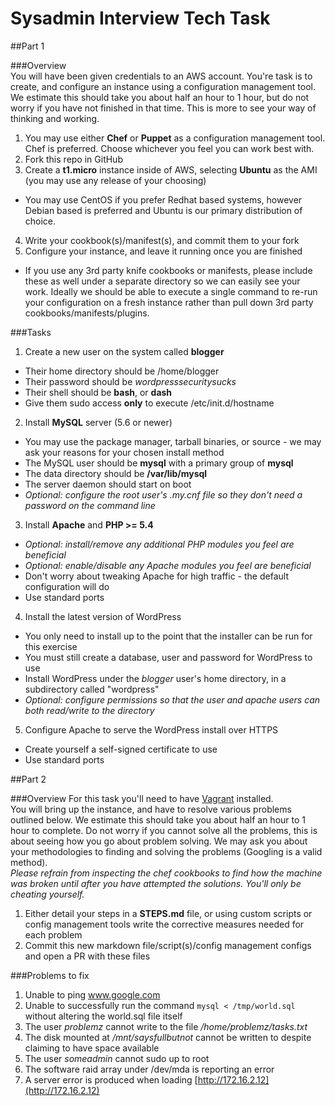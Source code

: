 Sysadmin Interview Tech Task
============================

##Part 1

###Overview  
You will have been given credentials to an AWS account. You're task is to create, and configure an instance using a configuration management tool.    
We estimate this should take you about half an hour to 1 hour, but do not worry if you have not finished in that time. This is more to see your way of thinking and working.  
  
1. You may use either **Chef** or **Puppet** as a configuration management tool. Chef is preferred. Choose whichever you feel you can work best with.  
2. Fork this repo in GitHub  
3. Create a **t1.micro** instance inside of AWS, selecting **Ubuntu** as the AMI (you may use any release of your choosing)  
  * You may use CentOS if you prefer Redhat based systems, however Debian based is preferred and Ubuntu is our primary distribution of choice.  
4. Write your cookbook(s)/manifest(s), and commit them to your fork  
5. Configure your instance, and leave it running once you are finished  
  * If you use any 3rd party knife cookbooks or manifests, please include these as well under a separate directory so we can easily see your work. Ideally we should be able to execute a single command to re-run your configuration on a fresh instance rather than pull down 3rd party cookbooks/manifests/plugins.  
    
###Tasks

1. Create a new user on the system called **blogger**  
  * Their home directory should be /home/blogger  
  * Their password should be _wordpresssecuritysucks_  
  * Their shell should be **bash**, or **dash**  
  * Give them sudo access **only** to execute /etc/init.d/hostname  
2. Install **MySQL** server (5.6 or newer)  
  * You may use the package manager, tarball binaries, or source - we may ask your reasons for your chosen install method
  * The MySQL user should be **mysql** with a primary group of **mysql**
  * The data directory should be **/var/lib/mysql**
  * The server daemon should start on boot
  * _Optional: configure the root user's .my.cnf file so they don't need a password on the command line_
3. Install **Apache** and **PHP >= 5.4**
  * _Optional: install/remove any additional PHP modules you feel are beneficial_
  * _Optional: enable/disable any Apache modules you feel are beneficial_
  * Don't worry about tweaking Apache for high traffic - the default configuration will do
  * Use standard ports
4. Install the latest version of WordPress
  * You only need to install up to the point that the installer can be run for this exercise  
  * You must still create a database, user and password for WordPress to use  
  * Install WordPress under the _blogger_ user's home directory, in a subdirectory called "wordpress"  
  * _Optional: configure permissions so that the user and apache users can both read/write to the directory_  
5. Configure Apache to serve the WordPress install over HTTPS  
  * Create yourself a self-signed certificate to use  
  * Use standard ports  
    
    
##Part 2

###Overview
For this task you'll need to have [Vagrant](https://www.vagrantup.com/) installed.  
You will bring up the instance, and have to resolve various problems outlined below.
We estimate this should take you about half an hour to 1 hour to complete. Do not worry if you cannot solve all the problems, this is about seeing how you go about problem solving. We may ask you about your methodologies to finding and solving the problems (Googling is a valid method).  
_Please refrain from inspecting the chef cookbooks to find how the machine was broken until after you have attempted the solutions. You'll only be cheating yourself._
  
1. Either detail your steps in a **STEPS.md** file, or using custom scripts or config management tools write the corrective measures needed for each problem  
2. Commit this new markdown file/script(s)/config management configs and open a PR with these files  
  
###Problems to fix

1. Unable to ping www.google.com  
2. Unable to successfully run the command `mysql < /tmp/world.sql` without altering the world.sql file itself  
3. The user _problemz_ cannot write to the file _/home/problemz/tasks.txt_  
4. The disk mounted at _/mnt/saysfullbutnot_ cannot be written to despite claiming to have space available  
5. The user _someadmin_ cannot sudo up to root  
6. The software raid array under /dev/mda is reporting an error  
7. A server error is produced when loading [http://172.16.2.12](http://172.16.2.12)